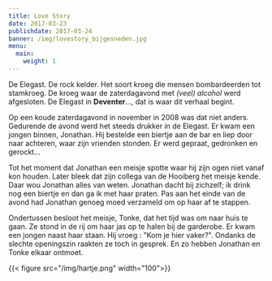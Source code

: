 ```yaml
---
title: Love Story
date: 2017-03-23
publishdate: 2017-03-24
banner: /img/lovestory_bijgesneden.jpg
menu:
  main:
    weight: 1
---
```



De Elegast. De rock kelder. Het soort kroeg die mensen bombardeerden tot stamkroeg. De kroeg waar de zaterdagavond met *(veel) alcohol* werd afgesloten. De Elegast in **Deventer**..., dat is waar dit verhaal begint.

Op een koude zaterdagavond in november in 2008 was dat niet anders. Gedurende de avond werd het steeds drukker in de Elegast. Er kwam een jongen binnen, Jonathan. Hij bestelde een biertje aan de bar en liep door naar achteren, waar zijn vrienden stonden. Er werd gepraat, gedronken en gerockt...

Tot het moment dat Jonathan een meisje spotte waar hij zijn ogen niet vanaf kon houden. Later bleek dat zijn collega van de Hooiberg het meisje kende. Daar wou Jonathan alles van weten. Jonathan dacht bij zichzelf; ik drink nog een biertje en dan ga ik met haar praten. Pas aan het einde van de avond had Jonathan genoeg moed verzameld om op haar af te stappen.

Ondertussen besloot het meisje, Tonke, dat het tijd was om naar huis te gaan. Ze stond in de rij om haar jas op te halen bij de garderobe. Er kwam een jongen naast haar staan. Hij vroeg : "Kom je hier vaker?". Ondanks de slechte openingszin raakten ze toch in gesprek. En zo hebben Jonathan en Tonke elkaar ontmoet. 




{{< figure src="/img/hartje.png" width="100">}}